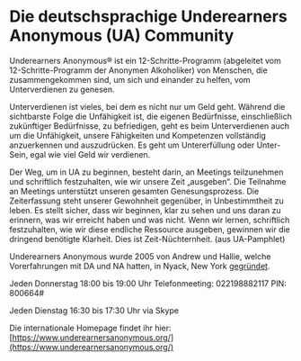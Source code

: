 # Die deutschsprachige Underearners Anonymous (UA) Community

Underearners Anonymous® ist ein 12-Schritte-Programm (abgeleitet vom 12-Schritte-Programm der Anonymen Alkoholiker) von Menschen, die zusammengekommen sind, um sich und einander zu helfen, vom Unterverdienen zu genesen.

Unterverdienen ist vieles, bei dem es nicht nur um Geld geht. Während die sichtbarste Folge die Unfähigkeit ist, die eigenen Bedürfnisse, einschließlich zukünftiger Bedürfnisse, zu befriedigen, geht es beim Unterverdienen auch um die Unfähigkeit, unsere Fähigkeiten und Kompetenzen vollständig anzuerkennen und auszudrücken. Es geht um Untererfüllung oder Unter-Sein, egal wie viel Geld wir verdienen.

Der Weg, um in UA zu beginnen, besteht darin, an Meetings teilzunehmen und schriftlich festzuhalten, wie wir unsere Zeit „ausgeben“.
Die Teilnahme an Meetings unterstützt unseren gesamten Genesungsprozess. Die Zeiterfassung steht unserer Gewohnheit gegenüber, in Unbestimmtheit zu leben. Es stellt sicher, dass wir beginnen, klar zu sehen und uns daran zu erinnern, was wir erreicht haben und was nicht. Wenn wir lernen, schriftlich festzuhalten, wie wir diese endliche Ressource ausgeben, gewinnen wir die dringend benötigte Klarheit. Dies ist Zeit-Nüchternheit. (aus UA-Pamphlet)

Underearners Anonymous wurde 2005 von Andrew und Hallie, welche Vorerfahrungen mit DA und NA hatten, in Nyack, New York [gegründet](https://en.wikipedia.org/wiki/Underearners_Anonymous).

Jeden Donnerstag 18:00 bis 19:00 Uhr Telefonmeeting: 022198882117 PIN: 800664# 

Jeden Dienstag 16:30 bis 17:30 Uhr via Skype

Die internationale Homepage findet ihr hier:
[https://www.underearnersanonymous.org/](https://www.underearnersanonymous.org/)
